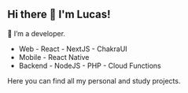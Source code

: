 ## Hi there 👋 I'm Lucas!

🔭  I’m a developer.

- Web - React - NextJS - ChakraUI
- Mobile - React Native
- Backend - NodeJS - PHP - Cloud Functions

Here you can find all my personal and study projects.

<!--
**locrz/locrz** is a ✨ _special_ ✨ repository because its `README.md` (this file) appears on your GitHub profile.

Here are some ideas to get you started:


- 🌱 I’m currently learning ...
- 👯 I’m looking to collaborate on ...
- 🤔 I’m looking for help with ...
- 💬 Ask me about ...
- 📫 How to reach me: ...
- 😄 Pronouns: ...
- ⚡ Fun fact: ...
-->
